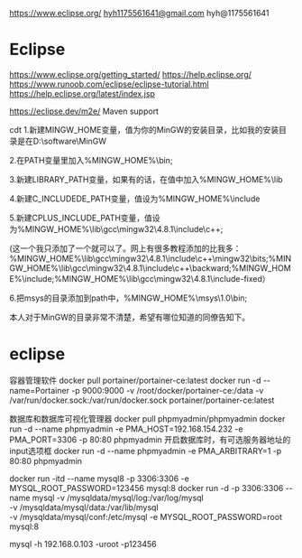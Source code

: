 

https://www.eclipse.org/
hyh1175561641@gmail.com
hyh@1175561641


# Eclipse

https://www.eclipse.org/getting_started/
https://help.eclipse.org/
https://www.runoob.com/eclipse/eclipse-tutorial.html
https://help.eclipse.org/latest/index.jsp

https://eclipse.dev/m2e/ Maven support

cdt
1.新建MINGW_HOME变量，值为你的MinGW的安装目录，比如我的安装目录是在D:\software\MinGW

2.在PATH变量里加入%MINGW_HOME%\bin;

3.新建LIBRARY_PATH变量，如果有的话，在值中加入%MINGW_HOME%\lib

4.新建C_INCLUDEDE_PATH变量，值设为%MINGW_HOME%\include

5.新建CPLUS_INCLUDE_PATH变量，值设为%MINGW_HOME%\lib\gcc\mingw32\4.8.1\include\c++;

(这一个我只添加了一个就可以了。网上有很多教程添加的比我多： %MINGW_HOME%\lib\gcc\mingw32\4.8.1\include\c++\mingw32\bits;%MINGW_HOME%\lib\gcc\mingw32\4.8.1\include\c++\backward;%MINGW_HOME%\include;%MINGW_HOME%\lib\gcc\mingw32\4.8.1\include-fixed）

6.把msys的目录添加到path中，%MINGW_HOME%\msys\1.0\bin;

本人对于MinGW的目录非常不清楚，希望有哪位知道的同僚告知下。





# eclipse



容器管理软件
docker pull portainer/portainer-ce:latest
docker run -d --name=Portainer  -p 9000:9000 -v /root/docker/portainer-ce:/data -v /var/run/docker.sock:/var/run/docker.sock portainer/portainer-ce:latest




数据库和数据库可视化管理器
docker pull phpmyadmin/phpmyadmin
docker run -d --name phpmyadmin -e PMA_HOST=192.168.154.232 -e PMA_PORT=3306 -p 80:80 phpmyadmin
开启数据库时，有可选服务器地址的input选项框
docker run -d --name phpmyadmin -e PMA_ARBITRARY=1 -p 80:80 phpmyadmin


docker run -itd --name mysql8 -p 3306:3306 -e MYSQL_ROOT_PASSWORD=123456 mysql:8
docker run -d -p 3306:3306 --name mysql 
-v /mysqldata/mysql/log:/var/log/mysql  
-v /mysqldata/mysql/data:/var/lib/mysql  
-v /mysqldata/mysql/conf:/etc/mysql 
-e MYSQL_ROOT_PASSWORD=root   mysql:8

mysql -h 192.168.0.103 -uroot -p123456

